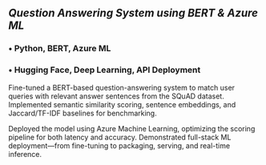 



## *Question Answering System using BERT & Azure ML*

### • Python, BERT, Azure ML  
### • Hugging Face, Deep Learning, API Deployment  

Fine-tuned a BERT-based question-answering system to match user queries with relevant answer sentences from the SQuAD dataset. Implemented semantic similarity scoring, sentence embeddings, and Jaccard/TF-IDF baselines for benchmarking.

Deployed the model using Azure Machine Learning, optimizing the scoring pipeline for both latency and accuracy. Demonstrated full-stack ML deployment—from fine-tuning to packaging, serving, and real-time inference.

